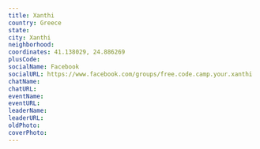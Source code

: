 ```yaml
---
title: Xanthi
country: Greece
state: 
city: Xanthi
neighborhood: 
coordinates: 41.138029, 24.886269
plusCode:
socialName: Facebook
socialURL: https://www.facebook.com/groups/free.code.camp.your.xanthi
chatName:
chatURL:
eventName:
eventURL:
leaderName:
leaderURL:
oldPhoto: 
coverPhoto:
---
```

